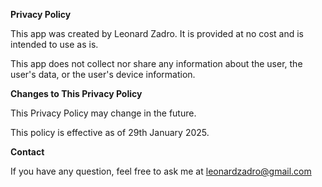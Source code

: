 **Privacy Policy**

This app was created by Leonard Zadro. It is provided at no cost and is intended to use as is.

This app does not collect nor share any information about the user, the user's data,
or the user's device information.

**Changes to This Privacy Policy**

This Privacy Policy may change in the future.

This policy is effective as of 29th January 2025.

**Contact**

If you have any question, feel free to ask me at leonardzadro@gmail.com
